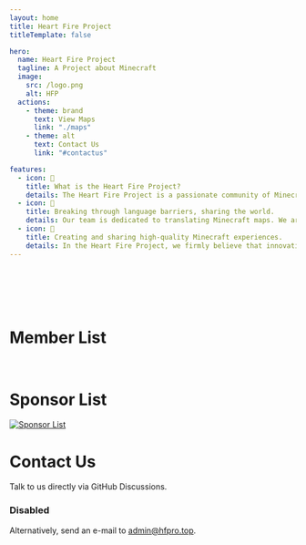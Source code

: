```yaml
---
layout: home
title: Heart Fire Project
titleTemplate: false

hero:
  name: Heart Fire Project
  tagline: A Project about Minecraft
  image:
    src: /logo.png
    alt: HFP
  actions:
    - theme: brand
      text: View Maps
      link: "./maps"
    - theme: alt
      text: Contact Us
      link: "#contactus"

features:
  - icon: 🤔
    title: What is the Heart Fire Project?
    details: The Heart Fire Project is a passionate community of Minecraft players. Our mission is to make every Minecraft world understood and enjoyed by the majority of players through translation and sharing.
  - icon: 🧭
    title: Breaking through language barriers, sharing the world.
    details: Our team is dedicated to translating Minecraft maps. We are committed to enabling more players to understand the stories and environments of these worlds, making language no longer a barrier to exploring new realms.
  - icon: 💝
    title: Creating and sharing high-quality Minecraft experiences.
    details: In the Heart Fire Project, we firmly believe that innovation and creativity drive us forward. We encourage every member to infuse their imagination into the world of Minecraft, creating unique maps that allow every player to experience different adventures.
---
```


<script setup>
import Giscus from '@giscus/vue'
import { useData } from 'vitepress'

import { VPTeamMembers } from 'vitepress/theme'
const mail = {svg:'<svg xmlns="http://www.w3.org/2000/svg" viewBox="0 -960 900 900"><path d="M160-160q-33 0-56.5-23.5T80-240v-480q0-33 23.5-56.5T160-800h640q33 0 56.5 23.5T880-720v480q0 33-23.5 56.5T800-160H160Zm320-280L160-640v400h640v-400L480-440Zm0-80 320-200H160l320 200ZM160-640v-80 480-400Z"/></svg>'}
const qq = {svg:'<svg xmlns="http://www.w3.org/2000/svg" xml:space="preserve" viewBox="0 0 512 512"><path d="M454.943 278.922a67.951 67.951 0 0 0-28.276-17.002v-91.254C426.667 76.409 350.258 0 256 0S85.333 76.409 85.333 170.667v91.254a67.929 67.929 0 0 0-28.276 17.002c-26.66 26.662-26.66 69.883 0 96.544l28.276-28.276V358.4c0 47.502 19.418 90.453 50.736 121.392C130.925 489.387 128 500.35 128 512h256c0-11.65-2.925-22.613-8.071-32.208 31.319-30.937 50.737-73.89 50.737-121.392v-11.209l28.276 28.276c26.661-26.662 26.661-69.883.001-96.545M375.467 358.4c0 34.256-14.345 66.045-39.18 88.489a68.22 68.22 0 0 0-20.553-3.156c-25.709 0-48.09 14.218-59.733 35.215-11.643-20.997-34.024-35.215-59.733-35.215a68.153 68.153 0 0 0-20.553 3.156c-24.835-22.444-39.18-54.231-39.18-88.489V145.067c0-42.347 34.453-76.8 76.8-76.8 15.439 0 30.15 4.512 42.667 12.919 12.517-8.407 27.226-12.919 42.667-12.919 42.349 0 76.8 34.453 76.8 76.8V358.4z"/><path d="m256 187.733-51.2 34.134 51.2 51.2 51.2-51.2z"/></svg>'}
const members = [
  {
    avatar: 'https://littleskin.cn/avatar/138166',
    name: 'LittleChest',
    title: '卖萌',
    desc: "饿饿，饭饭~",
    links: [
      { icon: 'github', link: 'https://github.com/LittleChest' },
      { icon: 'discord', link: 'https://discord.com/users/894903639808831488' },
      { icon: qq, link: 'http://wpa.qq.com/msgrd?uin=2191038130' },
      { icon: 'x', link: 'https://twitter.com/littlechestw' },
      { icon: mail, link: 'mailto:little@littlew.top' }
    ],
    sponsor: "https://afdian.net/a/LittleChest",
    actionText: 'Sponsor'
  },
  {
    avatar: 'https://littleskin.cn/avatar/414892',
    name: 'Beiyao',
    title: 'owner/admin',
    desc: "You can call me 北遥/北药/beiyao",
    links: [
      { icon: 'github', link: 'https://github.com/beiyaohhhc' },
      { icon: 'discord', link: 'https://discord.com/users/844536118895706152' },
      { icon: qq, link: 'http://wpa.qq.com/msgrd?uin=2383615282' },
      { icon: 'x', link: 'https://twitter.com/beiyao5200' },
      { icon: mail, link: 'mailto:beiyao.chen@qq.com' }
    ]
  },
  {
    avatar: 'https://littleskin.cn/avatar/263879',
    name: 'MeowBot_NEKO',
    title: 'Translator',
    links: [
      { icon: 'github', link: 'https://github.com/Seayay' },
      { icon: mail, link: 'mailto:1kyr@hfpro.top' }
    ]
  },
  {
    avatar: 'https://littleskin.cn/avatar/415151',
    name: 'HeimNad',
    title: 'Technologists',
    desc: "Maximum idlers for the Heart Fire Project",
    links: [
      { icon: 'github', link: 'https://github.com/HeimNad' },
      { icon: qq, link: 'http://wpa.qq.com/msgrd?uin=5278626' },
      { icon: mail, link: 'mailto:5278626@qq.com' }
    ],
    sponsor: "https://payme.heimnad.top",
    actionText: 'Sponsor'
  },
  {
    avatar: 'https://littleskin.cn/avatar/364649',
    name: 'P1ge0nLee0',
    title: 'Handyman/Translator/Publicist',
    desc: "Coo coo coo, coo coo coo coo coo coo coo coo coo coo coo coo coo coo coo coo.",
    links: [
      { icon: 'github', link: 'https://github.com/GGHePinGG' },
      { icon: 'discord', link: 'https://discord.com/users/843090662350127114' },
      { icon: qq, link: 'http://wpa.qq.com/msgrd?uin=1434230923' },
      { icon: 'x', link: 'https://twitter.com/IamHePingGe' },
      { icon: 'youtube', link: 'https://www.youtube.com/@P1ge0nLee0' },
      { icon: mail, link: 'mailto:me@lee0p1ge0n.top' }
    ]
  }
]

if (useData().isDark.value === true) {
  var giscus_theme = "dark"
} else {
  var giscus_theme = "light"
}
var giscus_theme
</script>
<br />
<br />
<br />
<br />

# Member List

<VPTeamMembers size="small" :members="members" />

<br />

# Sponsor List

[![Sponsor List](https://afdian.hfpro.top/sponsor.svg)](https://afdian.net/a/HfPro)

# Contact Us

Talk to us directly via GitHub Discussions.

### Disabled

Alternatively, send an e-mail to [admin@hfpro.top](mailto:admin@hfpro.top).
